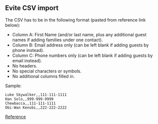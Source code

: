 ## Evite CSV import 

The CSV has to be in the following format (pasted from reference link below):


 - Column A: First Name (and/or last name, plus any additional guest names if adding families under one contact).
 - Column B: Email address only (can be left blank if adding guests by phone instead).
 - Column C: Phone numbers only (can be left blank if adding guests by email instead).
 - No headers.
 - No special characters or symbols.
 - No additional columns filled in.

Sample:

```csv
Luke Skywalker,,111-111-1111
Han Solo,,999-999-9999
Chewbacca,,111-111-1111
Obi-Wan Kenobi,,222-222-2222
```

[Reference](https://support.evite.com/support/solutions/articles/72000576201-upload-guest-list-excel-spreadsheet)